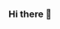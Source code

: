 ### Hi there 👋

<!--
**AndreaSiapo/AndreaSiapo** is a ✨ _special_ ✨ repository because its `README.md` (this file) appears on your GitHub profile.

Here are some ideas to get you started:

- 🔭 I’m currently working on new proyects...
- 🌱 I’m currently learning about Phyton...
- 👯 I’m looking to collaborate on ...
- 🤔 I’m looking for help with Phyton, Postgresql & Ruby...
- 💬 Ask me about Phyton, Postgresql & Ruby...
- 📫 How to reach me: andreasiapob@gmail.com...
- 😄 Pronouns: she/her...
- ⚡ Fun fact: ...
-->
